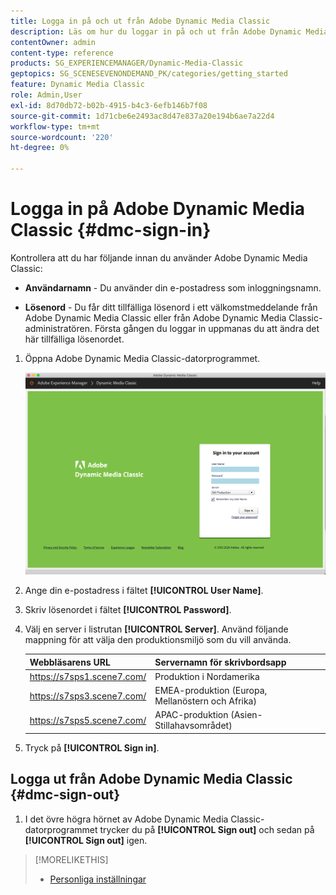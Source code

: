 ```yaml
---
title: Logga in på och ut från Adobe Dynamic Media Classic
description: Läs om hur du loggar in på och ut från Adobe Dynamic Media Classic och ansluter till en produktionsmiljöserver i Nordamerika (NA) eller Europa, Mellanöstern, Afrika (EMEA) eller Asien-Stillahavsområdet (APAC).
contentOwner: admin
content-type: reference
products: SG_EXPERIENCEMANAGER/Dynamic-Media-Classic
geptopics: SG_SCENESEVENONDEMAND_PK/categories/getting_started
feature: Dynamic Media Classic
role: Admin,User
exl-id: 8d70db72-b02b-4915-b4c3-6efb146b7f08
source-git-commit: 1d71cbe6e2493ac8d47e837a20e194b6ae7a22d4
workflow-type: tm+mt
source-wordcount: '220'
ht-degree: 0%

---
```


<!-- UPDATE THIS TOPIC AFTER DECEMBER 31, 2020!!!!! -->

# Logga in på Adobe Dynamic Media Classic {#dmc-sign-in}

Kontrollera att du har följande innan du använder Adobe Dynamic Media Classic:

* **Användarnamn**  - Du använder din e-postadress som inloggningsnamn.

* **Lösenord** - Du får ditt tillfälliga lösenord i ett välkomstmeddelande från Adobe Dynamic Media Classic eller från Adobe Dynamic Media Classic-administratören. Första gången du loggar in uppmanas du att ändra det här tillfälliga lösenordet.

1. Öppna Adobe Dynamic Media Classic-datorprogrammet.

   ![Adobe Dynamic Media Classic-inloggning](/help/assets/dmclassic-login1.png)

1. Ange din e-postadress i fältet **[!UICONTROL User Name]**.
1. Skriv lösenordet i fältet **[!UICONTROL Password]**.
1. Välj en server i listrutan **[!UICONTROL Server]**.
Använd följande mappning för att välja den produktionsmiljö som du vill använda.

   | Webbläsarens URL | Servernamn för skrivbordsapp |
   |---|---|
   | https://s7sps1.scene7.com/ | Produktion i Nordamerika |
   | https://s7sps3.scene7.com/ | EMEA-produktion (Europa, Mellanöstern och Afrika) |
   | https://s7sps5.scene7.com/ | APAC-produktion (Asien-Stillahavsområdet) |

1. Tryck på **[!UICONTROL Sign in]**.

## Logga ut från Adobe Dynamic Media Classic {#dmc-sign-out}

1. I det övre högra hörnet av Adobe Dynamic Media Classic-datorprogrammet trycker du på **[!UICONTROL Sign out]** och sedan på **[!UICONTROL Sign out]** igen.

>[!MORELIKETHIS]
>
>* [Personliga inställningar](personal-setup.md#personal_setup)


